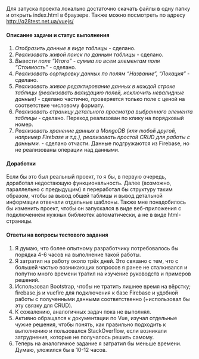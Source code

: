 Для запуска проекта локально достаточно скачать файлы в одну папку и открыть index.html в браузере. Также можно посмотреть по адресу http://q28test.net.ua/vuejs/

#### Описание задачи и статус выполнения  
1. _Отобразить данные в виде таблицы_ - сделано.  
2. _Реализовать живой поиск по данным таблицы_ - сделано.  
3. _Вывести поле “Итого” - сумма по всем элементам поля “Стоимость”_ - сделано.  
4. _Реализовать сортировку данных по полям “Название”, “Локация”_ - сделано.   
5. _Реализовать живое редактирование данных в каждой строке таблицы (реализовать валидацию полей, исключить невалидные данные)_ - сделано частично, проверяется только поле с ценой на соответствие числовому формату.  
6. _Реализовать страницу детального просмотра выбранного элемента таблицы_ - сделано. Переход реализован по клику на порядковый номер.  
7. _Реализовать хранение данных в MongoDB (или любой другой, например Firebase и т.д.), реализовать простой  CRUD для работы с данными._ - сделано отчасти. Данные подгружаются из Firebase, но не реализованы операции над данными.  

#### Доработки  
Если бы это был реальный проект, то я бы, в первую очередь, доработал недостающую функциональность. Далее (возможно, параллельно с предыдущим) я переработал бы структуру таким образом, чтобы за вывод общей таблицы и вывод детальной информации отвечали отдельные шаблоны. Также мне понадобилось бы изменить проект, чтобы он запускался в виде веб-приложения с подключением нужных библиотек автоматически, а не в виде html-страницы.

#### Ответы на вопросы тестового задания  
1. Я думаю, что более опытному разработчику потребовалось бы порядка 4-6 часов на выполнение такой работы.  
2. Я затратил на работу около трёх дней. Это связано с тем, что с большей частью возникающих вопросов я ранее не сталкивался и попутно много времени тратил на изучение руководств и примеров решений.  
3. Использовал Bootstrap, чтобы не тратить лишнее время на вёрстку; firebase.js и vuefire для подключения к базе Firebase и удобной работы с полученными данными соответственно (+использовал бы эту связку для CRUD).  
4. К сожалению, аналогичных задач пока не выполнял.  
5. Активно обращался к документации по Vue, изучал отдельные чужие решения, чтобы понять, как правильно подходить к выполнению и пользовался StackOverflow, если возникали затруднения, которые не получалось решить самому.  
6. Теперь на аналогичное задание я затратил бы меньше времени. Думаю, уложился бы в 10-12 часов.
